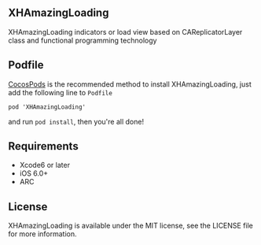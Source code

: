 ## XHAmazingLoading
XHAmazingLoading indicators or load view based on CAReplicatorLayer class and functional programming technology


## Podfile

[CocosPods](http://cocosPods.org) is the recommended method to install XHAmazingLoading, just add the following line to `Podfile`

```
pod 'XHAmazingLoading'
```

and run `pod install`, then you're all done!

## Requirements

* Xcode6 or later
* iOS 6.0+ 
* ARC

## License

XHAmazingLoading is available under the MIT license, see the LICENSE file for more information.     
